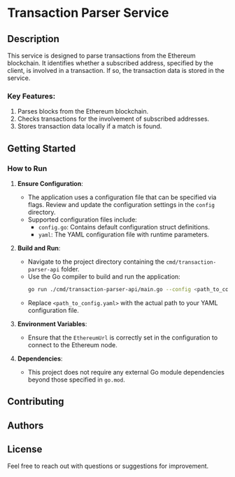 
# Transaction Parser Service

## Description

This service is designed to parse transactions from the Ethereum blockchain. It identifies whether a subscribed address, specified by the client, is involved in a transaction. If so, the transaction data is stored in the service.

### Key Features:
1. Parses blocks from the Ethereum blockchain.
2. Checks transactions for the involvement of subscribed addresses.
3. Stores transaction data locally if a match is found.

## Getting Started

### How to Run

1. **Ensure Configuration**:
    - The application uses a configuration file that can be specified via flags. Review and update the configuration settings in the `config` directory.
    - Supported configuration files include:
        - `config.go`: Contains default configuration struct definitions.
        - `yaml`: The YAML configuration file with runtime parameters.

2. **Build and Run**:
    - Navigate to the project directory containing the `cmd/transaction-parser-api` folder.
    - Use the Go compiler to build and run the application:
      ```bash
      go run ./cmd/transaction-parser-api/main.go --config <path_to_config.yaml>
      ```
    - Replace `<path_to_config.yaml>` with the actual path to your YAML configuration file.

3. **Environment Variables**:
    - Ensure that the `EthereumUrl` is correctly set in the configuration to connect to the Ethereum node.

4. **Dependencies**:
    - This project does not require any external Go module dependencies beyond those specified in `go.mod`.

## Contributing

## Authors

## License

Feel free to reach out with questions or suggestions for improvement.
